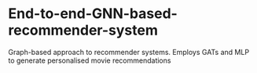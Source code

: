 # End-to-end-GNN-based-recommender-system
Graph-based approach to recommender systems. Employs GATs and MLP to generate personalised movie recommendations
